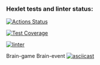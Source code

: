 ### Hexlet tests and linter status:
[![Actions Status](https://github.com/AVmyasoedov88/frontend-project-lvl1/workflows/hexlet-check/badge.svg)](https://github.com/AVmyasoedov88/frontend-project-lvl1/actions)

[![Test Coverage](https://api.codeclimate.com/v1/badges/a99a88d28ad37a79dbf6/test_coverage)](https://codeclimate.com/github/codeclimate/codeclimate/test_coverage)

[![linter](https://github.com/AVmyasoedov88/frontend-project-lvl1/actions/workflows/linter-check.yml/badge.svg)](https://github.com/AVmyasoedov88/frontend-project-lvl1/actions/workflows/linter-check.yml)


Brain-game
Brain-event
[![asciicast](https://asciinema.org/a/m2Oca58DP3cJc9L8pG3quktxP.svg)](https://asciinema.org/a/m2Oca58DP3cJc9L8pG3quktxP)





